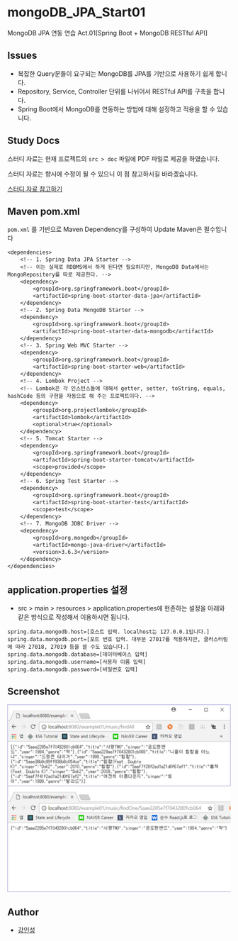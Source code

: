 # mongoDB_JPA_Start01
MongoDB JPA 연동 연습 Act.01[Spring Boot + MongoDB RESTful API]

## Issues
- 복잡한 Query문들이 요구되는 MongoDB를 JPA를 기반으로 사용하기 쉽게 합니다.
- Repository, Service, Controller 단위를 나뉘어서 RESTful API를 구축을 합니다.
- Spring Boot에서 MongoDB를 연동하는 방법에 대해 설정하고 적용을 할 수 있습니다.

## Study Docs
스터디 자료는 현재 프로젝트의 `src > doc` 파일에 PDF 파일로 제공을 하였습니다.
 
스터디 자료는 향시에 수정이 될 수 있으니 이 점 참고하시길 바라겠습니다.

[스터디 자료 참고하기](https://github.com/tails5555/mongoDB_JPA_Start01/blob/master/src/doc/MongoDB%2BSpringJPA_01_REST_API.pdf)

## Maven pom.xml
`pom.xml` 를 기반으로 Maven Dependency를 구성하여 Update Maven은 필수입니다

```
<dependencies>
	<!-- 1. Spring Data JPA Starter -->
	<!-- 이는 실제로 RDBMS에서 하게 된다면 필요하지만, MongoDB Data에서는 MongoRepository를 따로 제공한다. -->
	<dependency>
		<groupId>org.springframework.boot</groupId>
		<artifactId>spring-boot-starter-data-jpa</artifactId>
	</dependency>
	<!-- 2. Spring Data MongoDB Starter -->
	<dependency>
		<groupId>org.springframework.boot</groupId>
		<artifactId>spring-boot-starter-data-mongodb</artifactId>
	</dependency>
	<!-- 3. Spring Web MVC Starter -->
	<dependency>
		<groupId>org.springframework.boot</groupId>
		<artifactId>spring-boot-starter-web</artifactId>
	</dependency>
	<!-- 4. Lombok Project -->
	<!-- Lombok은 각 인스턴스들에 대해서 getter, setter, toString, equals, hashCode 등의 구현을 자동으로 해 주는 프로젝트이다. -->
	<dependency>
		<groupId>org.projectlombok</groupId>
		<artifactId>lombok</artifactId>
		<optional>true</optional>
	</dependency>
	<!-- 5. Tomcat Starter -->
	<dependency>
		<groupId>org.springframework.boot</groupId>
		<artifactId>spring-boot-starter-tomcat</artifactId>
		<scope>provided</scope>
	</dependency>
	<!-- 6. Spring Test Starter -->
	<dependency>
		<groupId>org.springframework.boot</groupId>
		<artifactId>spring-boot-starter-test</artifactId>
		<scope>test</scope>
	</dependency>
	<!-- 7. MongoDB JDBC Driver -->
	<dependency>
	    <groupId>org.mongodb</groupId>
	    <artifactId>mongo-java-driver</artifactId>
	    <version>3.6.3</version>
	</dependency>
</dependencies>
```

## application.properties 설정
- src > main > resources > application.properties에 현존하는 설정을 아래와 같은 방식으로 작성해서 이용하시면 됩니다.

```
spring.data.mongodb.host=[호스트 입력. localhost는 127.0.0.1입니다.]
spring.data.mongodb.port=[포트 번호 입력. 대부분 27017를 적용하지만, 클러스터링에 따라 27018, 27019 등을 쓸 수도 있습니다.]
spring.data.mongodb.database=[데이터베이스 입력]
spring.data.mongodb.username=[사용자 이름 입력]
spring.data.mongodb.password=[비밀번호 입력]
```

## Screenshot
![example01_result](/src/doc/example01_result.jpg "example01_result")

## Author
- [강인성](https://github.com/tails5555)